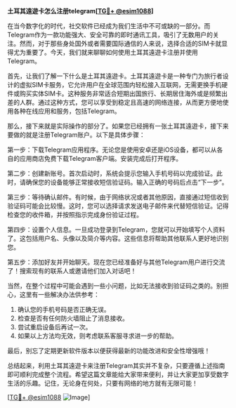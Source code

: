 **土耳其遠遊卡怎么注册telegram[[TG💪+ @esim1088](https://t.me/s/esim1088)]**

在当今数字化的时代，社交软件已经成为我们生活中不可或缺的一部分。而Telegram作为一款功能强大、安全可靠的即时通讯工具，吸引了无数用户的关注。然而，对于那些身处国外或者需要国际通信的人来说，选择合适的SIM卡就显得尤为重要了。今天，我们就来聊聊如何使用土耳其遠遊卡注册并使用Telegram。

首先，让我们了解一下什么是土耳其遠遊卡。土耳其遠遊卡是一种专门为旅行者设计的虚拟SIM卡服务，它允许用户在全球范围内轻松接入互联网，无需更换手机硬件或购买实体SIM卡。这种服务非常适合短期出国旅行、长期居住海外或是频繁出差的人群。通过这种方式，您可以享受到稳定且高速的网络连接，从而更方便地使用各种在线应用和服务，包括Telegram。

那么，接下来就是实际操作的部分了。如果您已经拥有一张土耳其遠遊卡，接下来要做的就是注册Telegram账户。以下是具体步骤：

第一步：下载Telegram应用程序。无论您是使用安卓还是iOS设备，都可以从各自的应用商店免费下载Telegram客户端。安装完成后打开程序。

第二步：创建新账号。首次启动时，系统会提示您输入手机号码以完成验证。此时，请确保您的设备能够正常接收短信验证码。输入正确的号码后点击“下一步”。

第三步：等待确认邮件。有时候，由于网络状况或者其他原因，直接通过短信收到验证码可能会比较慢。这时，您可以选择请求发送电子邮件来代替短信验证。记得检查您的收件箱，并按照指示完成身份验证过程。

第四步：设置个人信息。一旦成功登录到Telegram，您就可以开始填写个人资料了。这包括用户名、头像以及简介等内容。这些信息将帮助其他联系人更好地识别您。

第五步：添加好友并开始聊天。现在您已经准备好与其他Telegram用户进行交流了！搜索现有的联系人或邀请他们加入对话吧！

当然，在整个过程中可能会遇到一些小问题，比如无法接收到验证码之类的。别担心，这里有一些解决办法供参考：

1. 确认您的手机号码是否正确无误。
2. 检查是否有任何防火墙阻止了消息接收。
3. 尝试重启设备后再试一次。
4. 如果以上方法均无效，则考虑联系客服寻求进一步的帮助。

最后，别忘了定期更新软件版本以便获得最新的功能改进和安全性增强哦！

总结起来，利用土耳其遠遊卡来注册Telegram其实并不复杂，只要遵循上述指南即可顺利完成整个流程。希望这篇文章能给大家带来便利，并让大家更加享受数字生活的乐趣。记住，无论身在何处，只要有网络的地方就有无限可能！

[[TG💪+ @esim1088](https://t.me/s/esim1088) ![Image](https://i.postimg.cc/4NQfJmqS/Snipaste-2025-05-13-00-14-12.png)]